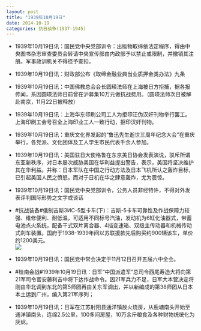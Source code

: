 ```yaml
---
layout: post
title: "1939年10月19日"
date: 2014-10-19
categories: 抗日战争(1937-1945)
---
```


<meta name="referrer" content="no-referrer" />

- 1939年10月19日讯：国民党中央党部训令：出版物取缔依法定程序，得由中央图书杂志审查委员会转请中央宣传部由内政部予以禁止或限制，并撤销其注册。军事政训机关不得径予查扣。 

- 1939年10月19日讯：财政部公布《取缔金融业典当业质押金类办法》九条 

- 1939年10月19日讯：中国佛教总会会长圆瑛法师在上海被日方拒捕，据各报传闻，系因圆瑛法师日前曾在沪募集10万元做抗战费用。（圆瑛法师次日被解赴南京，11月22日被释放） 

- 1939年10月19日讯：上海华东印刷公司工人为拒印汪伪汉奸刊物举行罢工。上海印刷工会号召全上海印业工人一致行动，拒印汉奸刊物。 

- 1939年10月19日讯：重庆文化界发起的“鲁迅先生逝世三周年纪念大会”在重庆举行，各党派、文化团体及工人学生市民代表千余人参加。 

- 1939年10月19日讯：美国驻日大使格鲁在东京美日协会发表演说，驳斥所谓东亚新秩序，对日本屡次威胁美国在华利益提出警告，表示，美国将坚决维护其在华利益。并称：日本军队在中国之行动方法及日本飞机所认之轰炸目标，已引起美国人民之愤怒，而对于日机在华之肆意轰炸，尤为震惊。 

- 1939年10月19日讯：国民党中央党部训令，公务人员非经特许，不得对外发表评判国际形势之文字或谈话 

- #抗战装备#俄制吉斯3ИC-5型卡车(下)：吉斯-5卡车可靠性及作战保障力较强、维修便利、耐低温，可适用不同标号汽油，发动机为6缸化油器式，带蓄电池点火系统，配备干式双片离合器、4挡变速箱、双级主传动器和机械传动式刹车装置。国府于1938-1939年间以苏联援款先后购买约900辆该车，单价约1200美元。 <br/><img src="https://ww3.sinaimg.cn/large/aca367d8jw1elg8khdhjgj20i20rnamj.jpg" />

- 1939年10月19日讯：国民党中常会决定于11月12日召开五届六中全会。 

- #桂南会战#1939年10月19日讯：日军“中国派遣军”总司令西尾寿造大将向第21军司令官安藤利吉中将下达作战命令。因21军兵力不足，日军大本营决定将刚由华北调到东北的第5师团再由关东军调出，并以新编成的第38师团从日本本土运到广州，编入第21军序列； 

- 1939年10月19日讯：日军在江苏射阳县通洋镇放火烧房，从鹿塘南头开始至通洋镇南头，连绵2.5公里，100多间房屋，10万余斤粮食及各种财物统统化为灰烬。 

